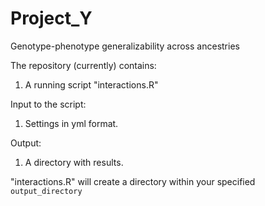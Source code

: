 # Project_Y
Genotype-phenotype generalizability across ancestries

The repository (currently) contains:
1. A running script "interactions.R"

Input to the script:
1. Settings in yml format.



Output:
1. A directory with results.

"interactions.R" will create a directory within your specified `output_directory`
